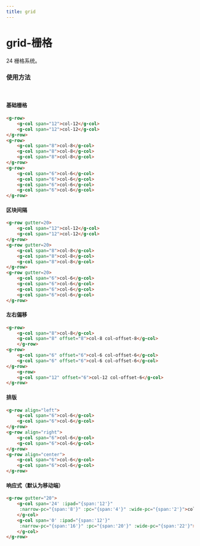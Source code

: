 ```yaml
---
title: grid
---
```

# grid-栅格

24 栅格系统。

### 使用方法

<br>

#### 基础栅格

<ClientOnly>
<grid-demo1></grid-demo1>
</ClientOnly>

```html
<g-row>
    <g-col span="12">col-12</g-col>
    <g-col span="12">col-12</g-col>
</g-row>
<g-row>
    <g-col span="8">col-8</g-col>
    <g-col span="8">col-8</g-col>
    <g-col span="8">col-8</g-col>
</g-row>
<g-row>
    <g-col span="6">col-6</g-col>
    <g-col span="6">col-6</g-col>
    <g-col span="6">col-6</g-col>
    <g-col span="6">col-6</g-col>
</g-row>
```

#### 区块间隔

<ClientOnly>
<grid-demo2></grid-demo2>
</ClientOnly>

```html
<g-row gutter=20>
    <g-col span="12">col-12</g-col>
    <g-col span="12">col-12</g-col>
</g-row>
<g-row gutter=20>
    <g-col span="8">col-8</g-col>
    <g-col span="8">col-8</g-col>
    <g-col span="8">col-8</g-col>
</g-row>
<g-row gutter=20>
    <g-col span="6">col-6</g-col>
    <g-col span="6">col-6</g-col>
    <g-col span="6">col-6</g-col>
    <g-col span="6">col-6</g-col>
</g-row>
```

#### 左右偏移

<ClientOnly>
<grid-demo3></grid-demo3>
</ClientOnly>

```html
<g-row>
    <g-col span="8">col-8</g-col>
    <g-col span="8" offset="8">col-8 col-offset-8</g-col>
    </g-row>
<g-row>
    <g-col span="6" offset="6">col-6 col-offset-6</g-col>
    <g-col span="6" offset="6">col-6 col-offset-6</g-col>
</g-row>
    <g-row>
    <g-col span="12" offset="6">col-12 col-offset-6</g-col>
</g-row>
```

#### 排版

<ClientOnly>
<grid-demo4></grid-demo4>
</ClientOnly>

```html
<g-row align="left">
    <g-col span="6">col-6</g-col>
    <g-col span="6">col-6</g-col>
</g-row>
<g-row align="right">
    <g-col span="6">col-6</g-col>
    <g-col span="6">col-6</g-col>
</g-row>
<g-row align="center">
    <g-col span="6">col-6</g-col>
    <g-col span="6">col-6</g-col>
</g-row>
```

#### 响应式（默认为移动端）

<ClientOnly>
<grid-demo5></grid-demo5>
</ClientOnly>

```html
<g-row gutter="20">
    <g-col span='24' :ipad="{span:'12'}"  
     :narrow-pc="{span:'8'}" :pc="{span:'4'}" :wide-pc="{span:'2'}">col
    </g-col>
    <g-col span='0' :ipad="{span:'12'}"
     :narrow-pc="{span:'16'}" :pc="{span:'20'}" :wide-pc="{span:'22'}">col
    </g-col>
</g-row>
```